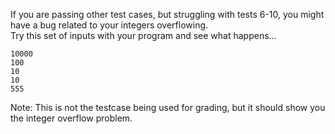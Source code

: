 If you are passing other test cases, but struggling with tests 6-10, you might have a bug related to your integers overflowing.  
Try this set of inputs with your program and see what happens...

```
10000
100
10
10
555
```

Note: This is not the testcase being used for grading, but it should show you
the integer overflow problem.
